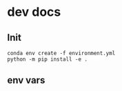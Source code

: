 # dev docs

## Init

```
conda env create -f environment.yml
python -m pip install -e .
```

## env vars

